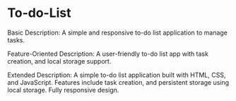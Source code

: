 # To-do-List

Basic Description:
A simple and responsive to-do list application to manage tasks.

Feature-Oriented Description:
A user-friendly to-do list app with task creation, and local storage support.

Extended Description:
A simple to-do list application built with HTML, CSS, and JavaScript. Features include task creation, and persistent storage using local storage. Fully responsive design.
